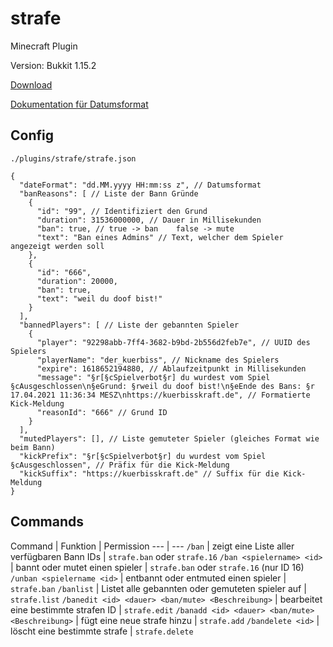 # strafe

Minecraft Plugin

Version: Bukkit 1.15.2

[Download](https://github.com/Frank-Mayer/strafe/releases/latest)

[Dokumentation für Datumsformat](https://docs.oracle.com/javase/7/docs/api/java/text/SimpleDateFormat.html)

## Config

`./plugins/strafe/strafe.json`

```jsonc
{
  "dateFormat": "dd.MM.yyyy HH:mm:ss z", // Datumsformat
  "banReasons": [ // Liste der Bann Gründe
    {
      "id": "99", // Identifiziert den Grund
      "duration": 31536000000, // Dauer in Millisekunden
      "ban": true, // true -> ban    false -> mute
      "text": "Ban eines Admins" // Text, welcher dem Spieler angezeigt werden soll
    },
    {
      "id": "666",
      "duration": 20000,
      "ban": true,
      "text": "weil du doof bist!"
    }
  ],
  "bannedPlayers": [ // Liste der gebannten Spieler
    {
      "player": "92298abb-7ff4-3682-b9bd-2b556d2feb7e", // UUID des Spielers
      "playerName": "der_kuerbiss", // Nickname des Spielers
      "expire": 1618652194880, // Ablaufzeitpunkt in Millisekunden
      "message": "§r[§cSpielverbot§r] du wurdest vom Spiel §cAusgeschlossen\n§eGrund: §rweil du doof bist!\n§eEnde des Bans: §r 17.04.2021 11:36:34 MESZ\nhttps://kuerbisskraft.de", // Formatierte Kick-Meldung
      "reasonId": "666" // Grund ID
    }
  ],
  "mutedPlayers": [], // Liste gemuteter Spieler (gleiches Format wie beim Bann)
  "kickPrefix": "§r[§cSpielverbot§r] du wurdest vom Spiel §cAusgeschlossen", // Präfix für die Kick-Meldung
  "kickSuffix": "https://kuerbisskraft.de" // Suffix für die Kick-Meldung
}
```

## Commands

Command | Funktion | Permission
--- | ---
`/ban` | zeigt eine Liste aller verfügbaren Bann IDs | `strafe.ban` oder `strafe.16`
`/ban <spielername> <id>` | bannt oder mutet einen spieler | `strafe.ban` oder `strafe.16` (nur ID 16)
`/unban <spielername <id>` | entbannt oder entmuted einen spieler | `strafe.ban`
`/banlist` | Listet alle gebannten oder gemuteten spieler auf | `strafe.list`
`/banedit <id> <dauer> <ban/mute> <Beschreibung>` | bearbeitet eine bestimmte strafen ID | `strafe.edit`
`/banadd <id> <dauer> <ban/mute> <Beschreibung>` | fügt eine neue strafe hinzu | `strafe.add`
`/bandelete <id>` | löscht eine bestimmte strafe | `strafe.delete`
